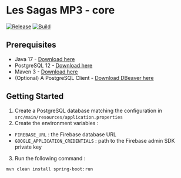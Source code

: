 # Les Sagas MP3 - core
[![Release](https://github.com/les-sagas-mp3/core/workflows/Release/badge.svg)](https://github.com/les-sagas-mp3/core/actions?query=workflow%3ARelease)
[![Build](https://github.com/Les-Sagas-MP3/core/actions/workflows/build.yml/badge.svg?branch=master)](https://github.com/Les-Sagas-MP3/core/actions/workflows/build.yml)

## Prerequisites

- Java 17 - [Download here](https://jdk.java.net/17/)
- PostgreSQL 12 - [Download here](https://www.postgresql.org/download/)
- Maven 3 - [Download here](https://maven.apache.org/download.cgi)
- (Optional) A PostgreSQL Client - [Download DBeaver here](https://dbeaver.io/download/)

## Getting Started

1. Create a PostgreSQL database matching the configuration in `src/main/resources/application.properties`
2. Create the environment variables :
  - `FIREBASE_URL` : the Firebase database URL
  - `GOOGLE_APPLICATION_CREDENTIALS` : path to the Firebase admin SDK private key 
3. Run the following command :
```bash
mvn clean install spring-boot:run
```
